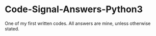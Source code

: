# Code-Signal-Answers-Python3

One of my first written codes. All answers are mine, unless otherwise stated.
